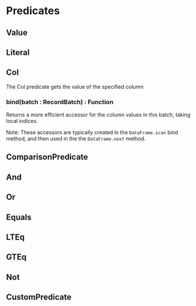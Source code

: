 # Predicates




## Value

## Literal

## Col

The Col predicate gets the value of the specified column

### bind(batch : RecordBatch) : Function

Returns a more efficient accessor for the column values in this batch, taking local indices.

Note: These accessors are typically created in the `DataFrame.scan` bind method, and then used in the the `DataFrame.next` method.

## ComparisonPredicate

## And

## Or

## Equals

## LTEq

## GTEq

## Not

## CustomPredicate
